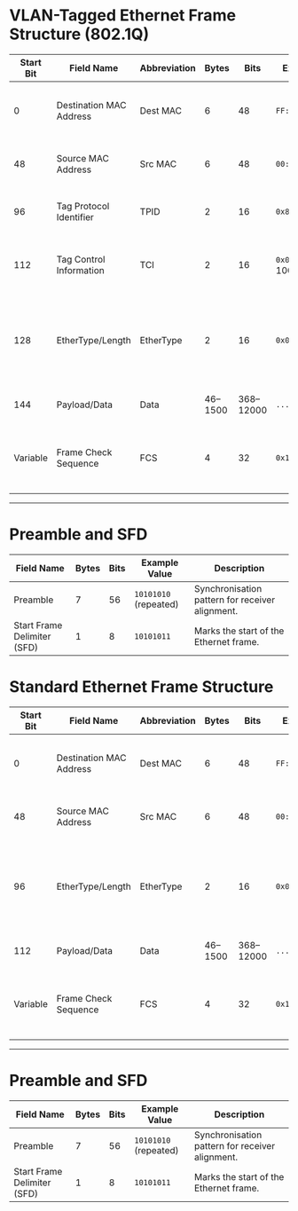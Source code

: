 # VLAN-Tagged Ethernet Frame Structure (802.1Q)

| **Start Bit** | **Field Name**            | **Abbreviation** | **Bytes** | **Bits** | **Example Value**  | **Description**                                                                 |
|---------------|---------------------------|------------------|-----------|----------|---------------------|---------------------------------------------------------------------------------|
| 0             | Destination MAC Address  | Dest MAC         | 6         | 48       | `FF:FF:FF:FF:FF:FF` | MAC address of the destination device.                                         |
| 48            | Source MAC Address       | Src MAC          | 6         | 48       | `00:11:22:33:44:55` | MAC address of the source device.                                              |
| 96            | Tag Protocol Identifier  | TPID             | 2         | 16       | `0x8100`            | Indicates the frame is VLAN-tagged.                                            |
| 112           | Tag Control Information  | TCI              | 2         | 16       | `0x0064` (VLAN 100) | Contains priority (PCP), DEI, and VLAN ID.                                     |
| 128           | EtherType/Length         | EtherType        | 2         | 16       | `0x0800`            | Specifies the protocol type (e.g., IPv4 = 0x0800, ARP = 0x0806).               |
| 144           | Payload/Data             | Data             | 46–1500   | 368–12000| `...`               | The actual data being transmitted.                                             |
| Variable      | Frame Check Sequence     | FCS              | 4         | 32       | `0x12345678`        | CRC for error checking to ensure frame integrity.                              |

---

# Preamble and SFD

| **Field Name**                | **Bytes** | **Bits** | **Example Value** | **Description**                                                                 |
|--------------------------------|-----------|----------|--------------------|---------------------------------------------------------------------------------|
| Preamble                      | 7         | 56       | `10101010` (repeated)| Synchronisation pattern for receiver alignment.                                 |
| Start Frame Delimiter (SFD)    | 1         | 8        | `10101011`         | Marks the start of the Ethernet frame.                                         |


# Standard Ethernet Frame Structure

| **Start Bit** | **Field Name**            | **Abbreviation** | **Bytes** | **Bits** | **Example Value**  | **Description**                                                                 |
|---------------|---------------------------|------------------|-----------|----------|---------------------|---------------------------------------------------------------------------------|
| 0             | Destination MAC Address  | Dest MAC         | 6         | 48       | `FF:FF:FF:FF:FF:FF` | MAC address of the destination device.                                         |
| 48            | Source MAC Address       | Src MAC          | 6         | 48       | `00:11:22:33:44:55` | MAC address of the source device.                                              |
| 96            | EtherType/Length         | EtherType        | 2         | 16       | `0x0800`            | Specifies the protocol type (e.g., IPv4 = 0x0800, ARP = 0x0806).               |
| 112           | Payload/Data             | Data             | 46–1500   | 368–12000| `...`               | The actual data being transmitted.                                             |
| Variable      | Frame Check Sequence     | FCS              | 4         | 32       | `0x12345678`        | CRC for error checking to ensure frame integrity.                              |

---

# Preamble and SFD

| **Field Name**                | **Bytes** | **Bits** | **Example Value** | **Description**                                                                 |
|--------------------------------|-----------|----------|--------------------|---------------------------------------------------------------------------------|
| Preamble                      | 7         | 56       | `10101010` (repeated)| Synchronisation pattern for receiver alignment.                                 |
| Start Frame Delimiter (SFD)    | 1         | 8        | `10101011`         | Marks the start of the Ethernet frame.                                         |
